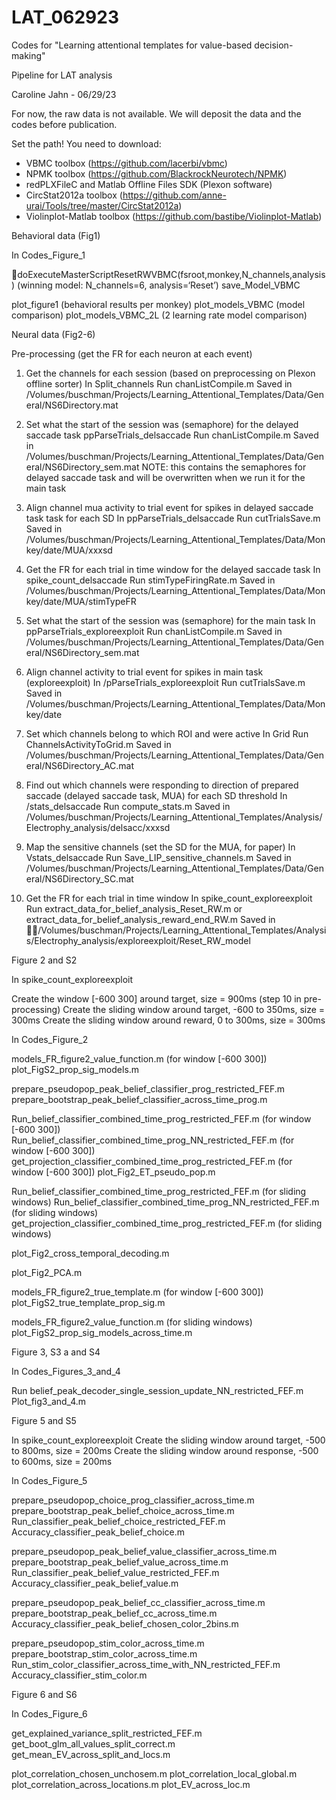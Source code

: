 # LAT_062923
Codes for "Learning attentional templates for value-based decision-making"

Pipeline for LAT analysis

Caroline Jahn - 06/29/23

For now, the raw data is not available. We will deposit the data and the codes before publication.

Set the path!
You need to download:
- VBMC toolbox (https://github.com/lacerbi/vbmc)
- NPMK toolbox (https://github.com/BlackrockNeurotech/NPMK)
- redPLXFileC and Matlab Offline Files SDK (Plexon software)
- CircStat2012a toolbox (https://github.com/anne-urai/Tools/tree/master/CircStat2012a)
- Violinplot-Matlab toolbox (https://github.com/bastibe/Violinplot-Matlab)

Behavioral data (Fig1)

In Codes_Figure_1

doExecuteMasterScriptResetRWVBMC(fsroot,monkey,N_channels,analysis) (winning model: N_channels=6, analysis=‘Reset’)
save_Model_VBMC

plot_figure1 (behavioral results per monkey)
plot_models_VBMC (model comparison)
plot_models_VBMC_2L (2 learning rate model comparison)

Neural data (Fig2-6)

Pre-processing (get the FR for each neuron at each event)

1) Get the channels for each session (based on preprocessing on Plexon offline sorter)
In Split_channels
Run chanListCompile.m
Saved in /Volumes/buschman/Projects/Learning_Attentional_Templates/Data/General/NS6Directory.mat 

2) Set what the start of the session was (semaphore) for the delayed saccade task
ppParseTrials_delsaccade
Run chanListCompile.m
Saved in /Volumes/buschman/Projects/Learning_Attentional_Templates/Data/General/NS6Directory_sem.mat
NOTE: this contains the semaphores for delayed saccade task and will be overwritten when we run it for the main task

3) Align channel mua activity to trial event for spikes in delayed saccade task task for each SD 
In ppParseTrials_delsaccade
Run cutTrialsSave.m
Saved in /Volumes/buschman/Projects/Learning_Attentional_Templates/Data/Monkey/date/MUA/xxxsd

4) Get the FR for each trial in time window for the delayed saccade task
In spike_count_delsaccade
Run stimTypeFiringRate.m
Saved in /Volumes/buschman/Projects/Learning_Attentional_Templates/Data/Monkey/date/MUA/stimTypeFR

5) Set what the start of the session was (semaphore) for the main task
In ppParseTrials_exploreexploit
Run chanListCompile.m
Saved in /Volumes/buschman/Projects/Learning_Attentional_Templates/Data/General/NS6Directory_sem.mat

6) Align channel activity to trial event for spikes in main task (exploreexploit)
In /pParseTrials_exploreexploit
Run cutTrialsSave.m
Saved in /Volumes/buschman/Projects/Learning_Attentional_Templates/Data/Monkey/date

7) Set which channels belong to which ROI and were active
In Grid
Run ChannelsActivityToGrid.m
Saved in /Volumes/buschman/Projects/Learning_Attentional_Templates/Data/General/NS6Directory_AC.mat

8) Find out which channels were responding to direction of prepared saccade (delayed saccade task, MUA) for each SD threshold
In /stats_delsaccade
Run compute_stats.m
Saved in /Volumes/buschman/Projects/Learning_Attentional_Templates/Analysis/Electrophy_analysis/delsacc/xxxsd

9) Map the sensitive channels (set the SD for the MUA, for paper)
In Vstats_delsaccade
Run Save_LIP_sensitive_channels.m 
Saved in /Volumes/buschman/Projects/Learning_Attentional_Templates/Data/General/NS6Directory_SC.mat

10) Get the FR for each trial in time window
In spike_count_exploreexploit
Run extract_data_for_belief_analysis_Reset_RW.m or extract_data_for_belief_analysis_reward_end_RW.m
Saved in /Volumes/buschman/Projects/Learning_Attentional_Templates/Analysis/Electrophy_analysis/exploreexploit/Reset_RW_model

Figure 2 and S2

In spike_count_exploreexploit

Create the window [-600 300] around target, size = 900ms (step 10 in pre-processing)
Create the sliding window around target, -600 to 350ms, size = 300ms
Create the sliding window around reward, 0 to 300ms, size = 300ms 

In Codes_Figure_2

models_FR_figure2_value_function.m (for window [-600 300])
plot_FigS2_prop_sig_models.m

prepare_pseudopop_peak_belief_classifier_prog_restricted_FEF.m 
prepare_bootstrap_peak_belief_classifier_across_time_prog.m

Run_belief_classifier_combined_time_prog_restricted_FEF.m (for window [-600 300])
Run_belief_classifier_combined_time_prog_NN_restricted_FEF.m (for window [-600 300])
get_projection_classifier_combined_time_prog_restricted_FEF.m (for window [-600 300])
plot_Fig2_ET_pseudo_pop.m

Run_belief_classifier_combined_time_prog_restricted_FEF.m (for sliding windows)
Run_belief_classifier_combined_time_prog_NN_restricted_FEF.m (for sliding windows)
get_projection_classifier_combined_time_prog_restricted_FEF.m (for sliding windows)

plot_Fig2_cross_temporal_decoding.m

plot_Fig2_PCA.m

models_FR_figure2_true_template.m (for window [-600 300])
plot_FigS2_true_template_prop_sig.m

models_FR_figure2_value_function.m  (for sliding windows)
plot_FigS2_prop_sig_models_across_time.m

Figure 3, S3 a and S4

In Codes_Figures_3_and_4

Run belief_peak_decoder_single_session_update_NN_restricted_FEF.m
Plot_fig3_and_4.m

Figure 5 and S5

In spike_count_exploreexploit
Create the sliding window around target, -500 to 800ms, size = 200ms
Create the sliding window around response, -500 to 600ms, size = 200ms

In Codes_Figure_5

prepare_pseudopop_choice_prog_classifier_across_time.m
prepare_bootstrap_peak_belief_choice_across_time.m
Run_classifier_peak_belief_choice_restricted_FEF.m
Accuracy_classifier_peak_belief_choice.m

prepare_pseudopop_peak_belief_value_classifier_across_time.m
prepare_bootstrap_peak_belief_value_across_time.m
Run_classifier_peak_belief_value_restricted_FEF.m
Accuracy_classifier_peak_belief_value.m

prepare_pseudopop_peak_belief_cc_classifier_across_time.m
prepare_bootstrap_peak_belief_cc_across_time.m
Accuracy_classifier_peak_belief_chosen_color_2bins.m

prepare_pseudopop_stim_color_across_time.m
prepare_bootstrap_stim_color_across_time.m
Run_stim_color_classifier_across_time_with_NN_restricted_FEF.m
Accuracy_classifier_stim_color.m

Figure 6 and S6

In Codes_Figure_6

get_explained_variance_split_restricted_FEF.m 
get_boot_glm_all_values_split_correct.m
get_mean_EV_across_split_and_locs.m

plot_correlation_chosen_unchosem.m
plot_correlation_local_global.m
plot_correlation_across_locations.m
plot_EV_across_loc.m








